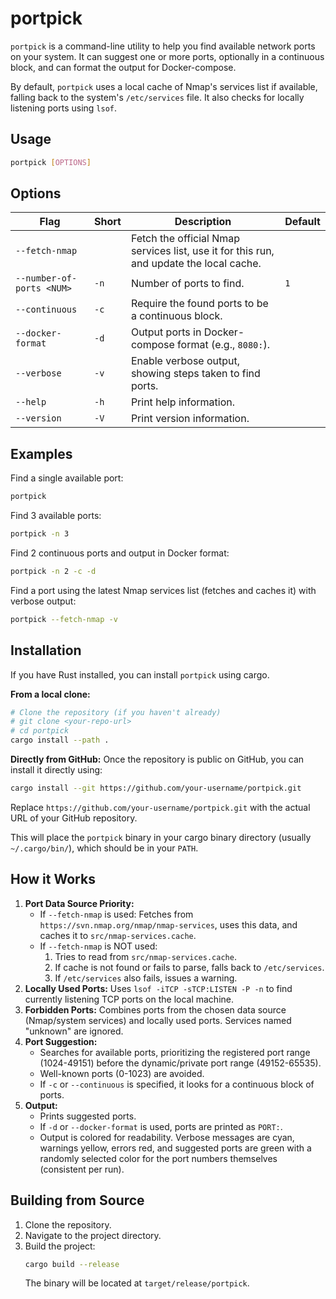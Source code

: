 # portpick

`portpick` is a command-line utility to help you find available network ports on your system. It can suggest one or more ports, optionally in a continuous block, and can format the output for Docker-compose.

By default, `portpick` uses a local cache of Nmap's services list if available, falling back to the system's `/etc/services` file. It also checks for locally listening ports using `lsof`.

## Usage

```bash
portpick [OPTIONS]
```

## Options

| Flag                      | Short | Description                                                                                     | Default |
|---------------------------|-------|-------------------------------------------------------------------------------------------------|---------|
| `--fetch-nmap`            |       | Fetch the official Nmap services list, use it for this run, and update the local cache.         |         |
| `--number-of-ports <NUM>` | `-n`  | Number of ports to find.                                                                        | `1`     |
| `--continuous`            | `-c`  | Require the found ports to be a continuous block.                                               |         |
| `--docker-format`         | `-d`  | Output ports in Docker-compose format (e.g., `8080:`).                                          |         |
| `--verbose`               | `-v`  | Enable verbose output, showing steps taken to find ports.                                       |         |
| `--help`                  | `-h`  | Print help information.                                                                         |         |
| `--version`               | `-V`  | Print version information.                                                                      |         |

## Examples

Find a single available port:
```bash
portpick
```

Find 3 available ports:
```bash
portpick -n 3
```

Find 2 continuous ports and output in Docker format:
```bash
portpick -n 2 -c -d
```

Find a port using the latest Nmap services list (fetches and caches it) with verbose output:
```bash
portpick --fetch-nmap -v
```

## Installation

If you have Rust installed, you can install `portpick` using cargo.

**From a local clone:**
```bash
# Clone the repository (if you haven't already)
# git clone <your-repo-url>
# cd portpick
cargo install --path .
```

**Directly from GitHub:**
Once the repository is public on GitHub, you can install it directly using:
```bash
cargo install --git https://github.com/your-username/portpick.git
```
Replace `https://github.com/your-username/portpick.git` with the actual URL of your GitHub repository.

This will place the `portpick` binary in your cargo binary directory (usually `~/.cargo/bin/`), which should be in your `PATH`.

## How it Works

1.  **Port Data Source Priority:**
    *   If `--fetch-nmap` is used: Fetches from `https://svn.nmap.org/nmap/nmap-services`, uses this data, and caches it to `src/nmap-services.cache`.
    *   If `--fetch-nmap` is NOT used:
        1.  Tries to read from `src/nmap-services.cache`.
        2.  If cache is not found or fails to parse, falls back to `/etc/services`.
        3.  If `/etc/services` also fails, issues a warning.
2.  **Locally Used Ports:** Uses `lsof -iTCP -sTCP:LISTEN -P -n` to find currently listening TCP ports on the local machine.
3.  **Forbidden Ports:** Combines ports from the chosen data source (Nmap/system services) and locally used ports. Services named "unknown" are ignored.
4.  **Port Suggestion:**
    *   Searches for available ports, prioritizing the registered port range (1024-49151) before the dynamic/private port range (49152-65535).
    *   Well-known ports (0-1023) are avoided.
    *   If `-c` or `--continuous` is specified, it looks for a continuous block of ports.
5.  **Output:**
    *   Prints suggested ports.
    *   If `-d` or `--docker-format` is used, ports are printed as `PORT:`.
    *   Output is colored for readability. Verbose messages are cyan, warnings yellow, errors red, and suggested ports are green with a randomly selected color for the port numbers themselves (consistent per run).

## Building from Source

1.  Clone the repository.
2.  Navigate to the project directory.
3.  Build the project:
    ```bash
    cargo build --release
    ```
    The binary will be located at `target/release/portpick`.
```

